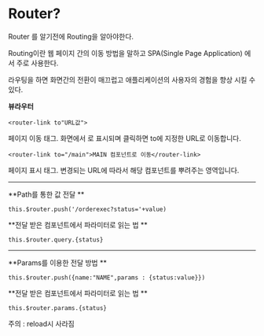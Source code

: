 # Router?

Router 를 알기전에 Routing을 알아야한다.

Routing이란 웹 페이지 간의 이동 방법을 말하고 SPA(Single Page Application) 에서 주로 사용한다.



[^SPA]: SPA란? 싱클 페이지 애플리케이션 : 페이지를 이동할 때마다 서버에 웹 페이지를 요청하여 새로 갱신하는 것이 아니라 미리 해당 페이지들을 받아놓고 페이지 이동 시에 클라이언트의 라우팅을 이용하여 화면을 갱신하는 패턴을 적용한 애플리케이션 이다.



라우팅을 하면 화면간의 전환이 매끄럽고 애플리케이션의  사용자의 경험을 향상 시킬 수 있다. 



**뷰라우터**

```
<router-link to"URL값">
```

페이지 이동 태그. 화면에서 <a>로 표시되며 클릭하면 to에 지정한 URL로 이동합니다.



```
<router-link to="/main">MAIN 컴포넌트로 이동</router-link>
```

페이지 표시 태그. 변경되는 URL에 따라서 해당 컴포넌트를 뿌려주는 영역입니다.



------



**Path를 통한 값 전달 **

```
this.$router.push('/orderexec?status='+value)
```



**전달 받은 컴포넌트에서 파라미터로 읽는 법 **

```
this.$router.query.{status}
```



------



**Params를 이용한 전달 방법 **

```
this.$router.push({name:"NAME",params : {status:value}})
```



**전달 받은 컴포넌트에서 파라미터로 읽는 법 **

```
this.$router.params.{status}
```

주의 : reload시 사라짐



